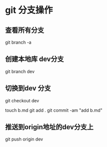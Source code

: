 # git 分支操作
## 查看所有分支
git branch -a
## 创建本地库 dev分支
git branch dev
## 切换到dev 分支
git checkout dev

touch b.md 
git add .
git commit -am "add b.md"

## 推送到origin地址的dev分支上
git push origin dev
